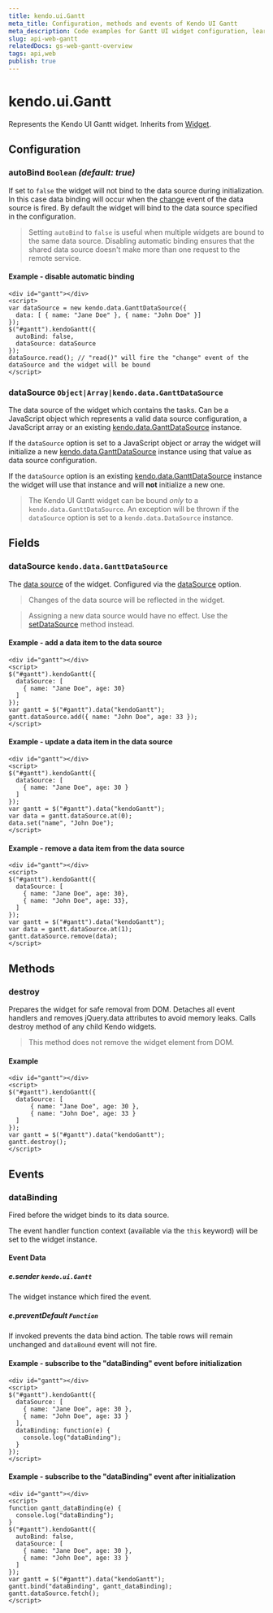 ```yaml
---
title: kendo.ui.Gantt
meta_title: Configuration, methods and events of Kendo UI Gantt
meta_description: Code examples for Gantt UI widget configuration, learn how to use methods and which events to set once the gantt UI widget detail is initialized.
slug: api-web-gantt
relatedDocs: gs-web-gantt-overview
tags: api,web
publish: true
---
```


# kendo.ui.Gantt

Represents the Kendo UI Gantt widget. Inherits from [Widget](/kendo-ui/api/framework/widget).

## Configuration

### autoBind `Boolean` *(default: true)*

If set to `false` the widget will not bind to the data source during initialization. In this case data binding will occur when the [change](/kendo-ui/api/framework/datasource#events-change) event of the
data source is fired. By default the widget will bind to the data source specified in the configuration.

> Setting `autoBind` to `false` is useful when multiple widgets are bound to the same data source. Disabling automatic binding ensures that the shared data source doesn't make more than one request to the remote service.

#### Example - disable automatic binding

    <div id="gantt"></div>
    <script>
    var dataSource = new kendo.data.GanttDataSource({
      data: [ { name: "Jane Doe" }, { name: "John Doe" }]
    });
    $("#gantt").kendoGantt({
      autoBind: false,
      dataSource: dataSource
    });
    dataSource.read(); // "read()" will fire the "change" event of the dataSource and the widget will be bound
    </script>

### dataSource `Object|Array|kendo.data.GanttDataSource`

The data source of the widget which contains the tasks. Can be a JavaScript object which represents a valid data source configuration, a JavaScript array or an existing [kendo.data.GanttDataSource](/kendo-ui/api/framework/ganttdatasource)
instance.

If the `dataSource` option is set to a JavaScript object or array the widget will initialize a new [kendo.data.GanttDataSource](/kendo-ui/api/framework/ganttdatasource) instance using that value as data source configuration.

If the `dataSource` option is an existing [kendo.data.GanttDataSource](/kendo-ui/api/framework/ganttdatasource) instance the widget will use that instance and will **not** initialize a new one.

> The Kendo UI Gantt widget can be bound *only* to a `kendo.data.GanttDataSource`. An exception will be thrown if the `dataSource` option is set to a `kendo.data.DataSource` instance.

## Fields

### dataSource `kendo.data.GanttDataSource`

The [data source](/kendo-ui/api/framework/ganttdatasource) of the widget. Configured via the [dataSource](#configuration-dataSource) option.

> Changes of the data source will be reflected in the widget.

> Assigning a new data source would have no effect. Use the [setDataSource](#methods-setDataSource) method instead.

#### Example - add a data item to the data source

    <div id="gantt"></div>
    <script>
    $("#gantt").kendoGantt({
      dataSource: [
        { name: "Jane Doe", age: 30}
      ]
    });
    var gantt = $("#gantt").data("kendoGantt");
    gantt.dataSource.add({ name: "John Doe", age: 33 });
    </script>

#### Example - update a data item in the data source

    <div id="gantt"></div>
    <script>
    $("#gantt").kendoGantt({
      dataSource: [
        { name: "Jane Doe", age: 30 }
      ]
    });
    var gantt = $("#gantt").data("kendoGantt");
    var data = gantt.dataSource.at(0);
    data.set("name", "John Doe");
    </script>

#### Example - remove a data item from the data source

    <div id="gantt"></div>
    <script>
    $("#gantt").kendoGantt({
      dataSource: [
        { name: "Jane Doe", age: 30},
        { name: "John Doe", age: 33},
      ]
    });
    var gantt = $("#gantt").data("kendoGantt");
    var data = gantt.dataSource.at(1);
    gantt.dataSource.remove(data);
    </script>

## Methods

### destroy

Prepares the widget for safe removal from DOM. Detaches all event handlers and removes jQuery.data attributes to avoid memory leaks. Calls destroy method of any child Kendo widgets.

> This method does not remove the widget element from DOM.

#### Example

    <div id="gantt"></div>
    <script>
    $("#gantt").kendoGantt({
      dataSource: [
          { name: "Jane Doe", age: 30 },
          { name: "John Doe", age: 33 }
      ]
    });
    var gantt = $("#gantt").data("kendoGantt");
    gantt.destroy();
    </script>

## Events

### dataBinding

Fired before the widget binds to its data source.

The event handler function context (available via the `this` keyword) will be set to the widget instance.

#### Event Data

##### e.sender `kendo.ui.Gantt`

The widget instance which fired the event.

##### e.preventDefault `Function`

If invoked prevents the data bind action. The table rows will remain unchanged and `dataBound` event will not fire.

#### Example - subscribe to the "dataBinding" event before initialization

    <div id="gantt"></div>
    <script>
    $("#gantt").kendoGantt({
      dataSource: [
        { name: "Jane Doe", age: 30 },
        { name: "John Doe", age: 33 }
      ],
      dataBinding: function(e) {
        console.log("dataBinding");
      }
    });
    </script>

#### Example - subscribe to the "dataBinding" event after initialization

    <div id="gantt"></div>
    <script>
    function gantt_dataBinding(e) {
      console.log("dataBinding");
    }
    $("#gantt").kendoGantt({
      autoBind: false,
      dataSource: [
        { name: "Jane Doe", age: 30 },
        { name: "John Doe", age: 33 }
      ]
    });
    var gantt = $("#gantt").data("kendoGantt");
    gantt.bind("dataBinding", gantt_dataBinding);
    gantt.dataSource.fetch();
    </script>

